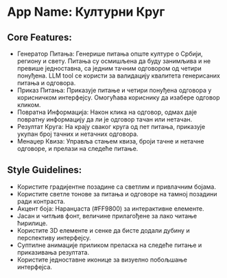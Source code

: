 # **App Name**: Културни Круг

## Core Features:

- Генератор Питања: Генерише питања опште културе о Србији, региону и свету. Питања су осмишљена да буду занимљива и не превише једноставна, са једним тачним одговором од четири понуђена. LLM tool се користи за валидацију квалитета генерисаних питања и одговора.
- Приказ Питања: Приказује питање и четири понуђена одговора у корисничком интерфејсу. Омогућава кориснику да изабере одговор кликом.
- Повратна Информација: Након клика на одговор, одмах даје повратну информацију да ли је одговор тачан или нетачан.
- Резултат Круга: На крају сваког круга од пет питања, приказује укупан број тачних и нетачних одговора.
- Менаџер Квиза: Управља стањем квиза, броји тачне и нетачне одговоре, и прелази на следеће питање.

## Style Guidelines:

- Користите градијентне позадине са светлим и привлачним бојама.
- Користите светле тонове за питања и одговоре на тамној позадини ради контраста.
- Акцент боја: Наранџаста (#FF9800) за интерактивне елементе.
- Јасан и читљив фонт, величине прилагођене за лако читање ћирилице.
- Користите 3D елементе и сенке да бисте додали дубину и перспективу интерфејсу.
- Суптилне анимације приликом преласка на следеће питање и приказивања резултата.
- Користите једноставне иконице за визуелно побољшање интерфејса.